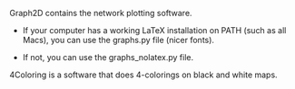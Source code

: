 Graph2D contains the network plotting software.

- If your computer has a working LaTeX installation on PATH (such as all Macs), you can use the graphs.py file (nicer fonts).

- If not, you can use the graphs_nolatex.py file.

4Coloring is a software that does 4-colorings on black and white maps.
